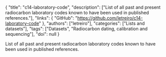 {
  "title": "c14-laboratory-code",
  "description": ["List of all past and present radiocarbon laboratory codes known to have been used in published references."],
  "links": {
    "GitHub": "https://github.com/letreiro/c14-laboratory-code"
  },
  "authors": ["letreiro"],
  "categories": ["Lists and datasets"],
  "tags": ["Datasets", "Radiocarbon dating, calibration and sequencing"],
  "doi": null
}

<!-- Generated by csv2md.R – do not edit by hand -->

List of all past and present radiocarbon laboratory codes known to have been used in published references.